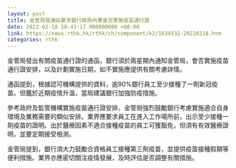 ```yaml
---
layout: post
title: 金管局發通函要求銀行兩周內覆會否實施疫苗通行證
date: 2022-02-18 18:43:17.000000000 +08:00
link: https://news.rthk.hk/rthk/ch/component/k2/1634532-20220218.htm
categories: rthk
---
```


金管局發出有關疫苗通行證的通函，銀行須於兩星期內通知金管局，會否實施疫苗通行證安排，以及計劃實施日期，如不實施應提供有關考慮詳情。

通函提到，根據認可機構提供的資料，逾90%銀行員工至少接種了一劑新冠疫苗。但鑑於近期疫情升溫，當局建議銀行加強防疫措施。

參考政府及監管機構實施疫苗通行證安排，金管局強烈鼓勵銀行考慮實施適合自身環境及業務需要的類似安排。業界應要求員工在進入工作場所前，出示至少接種一劑疫苗的證明。出於醫療因素不適合接種疫苗的員工可獲豁免，但須有有效醫療證明，並要定期接受檢測。

金管局提到，銀行須大力鼓勵合資格員工接種第三劑疫苗，並提供疫苗接種假期等便利措施。業界亦應密切關注疫情發展，及時評估是否調整有關措施。
